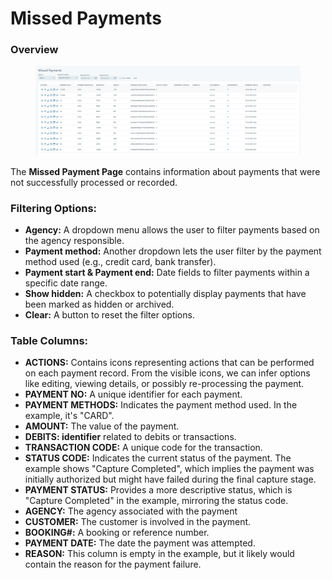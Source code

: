 # Missed Payments

### **Overview**

<figure><img src=".gitbook/assets/image (2) (1) (1) (1) (1) (1) (1) (1) (1) (1) (1) (1) (1) (1) (1) (1).png" alt=""><figcaption></figcaption></figure>

The **Missed Payment Page** contains information about payments that were not successfully processed or recorded.

### **Filtering Options:**

* **Agency:** A dropdown menu allows the user to filter payments based on the agency responsible.
* **Payment method:** Another dropdown lets the user filter by the payment method used (e.g., credit card, bank transfer).
* **Payment start & Payment end:** Date fields to filter payments within a specific date range.
* **Show hidden:** A checkbox to potentially display payments that have been marked as hidden or archived.
* **Clear:** A button to reset the filter options.

### **Table Columns:**

* **ACTIONS:** Contains icons representing actions that can be performed on each payment record. From the visible icons, we can infer options like editing, viewing details, or possibly re-processing the payment.
* **PAYMENT NO:** A unique identifier for each payment.&#x20;
* **PAYMENT METHODS:** Indicates the payment method used. In the example, it's "CARD".
* **AMOUNT:** The value of the payment.
* **DEBITS: identifier** related to debits or transactions.
* **TRANSACTION CODE:** A unique code for the transaction.
* **STATUS CODE:** Indicates the current status of the payment. The example shows "Capture Completed", which implies the payment was initially authorized but might have failed during the final capture stage.
* **PAYMENT STATUS:** Provides a more descriptive status, which is "Capture Completed" in the example, mirroring the status code.
* **AGENCY:** The agency associated with the payment
* **CUSTOMER:** The customer is involved in the payment.
* **BOOKING#:** A booking or reference number.
* **PAYMENT DATE:** The date the payment was attempted.
* **REASON:** This column is empty in the example, but it likely would contain the reason for the payment failure.

